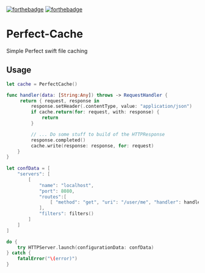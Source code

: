 [![forthebadge](http://forthebadge.com/images/badges/made-with-swift.svg)](http://forthebadge.com)
[![forthebadge](http://forthebadge.com/images/badges/as-seen-on-tv.svg)](http://forthebadge.com)

# Perfect-Cache
Simple Perfect swift file caching

## Usage

```swift
let cache = PerfectCache()

func handler(data: [String:Any]) throws -> RequestHandler {
     return { request, response in
         response.setHeader(.contentType, value: "application/json")
         if cache.return(for: request, with: response) {
             return
         }

         // ... Do some stuff to build of the HTTPResponse
         response.completed()
         cache.write(response: response, for: request)
    }
}
 
let confData = [
    "servers": [
        [
            "name": "localhost",
            "port": 8080,
            "routes":[
                [ "method": "get", "uri": "/user/me", "handler": handler ]
            ],
            "filters": filters()
        ]
    ]
]

do {
    try HTTPServer.launch(configurationData: confData)
} catch {
    fatalError("\(error)")
}

```
